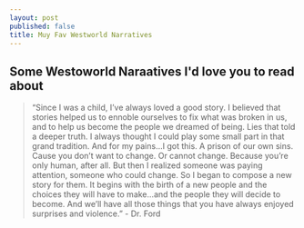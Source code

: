 ```yaml
---
layout: post
published: false
title: Muy Fav Westworld Narratives
---
```

## Some Westoworld Naraatives I'd love you to read about

>“Since I was a child, I’ve always loved a good story. I believed that stories helped us to ennoble ourselves to fix what was broken in us, and to help us become the people we dreamed of being. Lies that told a deeper truth. I always thought I could play some small part in that grand tradition. And for my pains…I got this. A prison of our own sins. Cause you don’t want to change. Or cannot change. Because you’re only human, after all. But then I realized someone was paying attention, someone who could change. So I began to compose a new story for them. It begins with the birth of a new people and the choices they will have to make…and the people they will decide to become. And we’ll have all those things that you have always enjoyed surprises and violence.” - Dr. Ford

